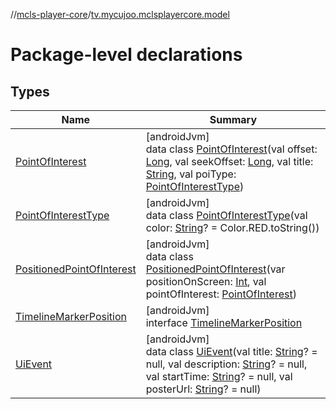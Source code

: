 //[mcls-player-core](../../index.md)/[tv.mycujoo.mclsplayercore.model](index.md)

# Package-level declarations

## Types

| Name | Summary |
|---|---|
| [PointOfInterest](-point-of-interest/index.md) | [androidJvm]<br>data class [PointOfInterest](-point-of-interest/index.md)(val offset: [Long](https://kotlinlang.org/api/latest/jvm/stdlib/kotlin/-long/index.html), val seekOffset: [Long](https://kotlinlang.org/api/latest/jvm/stdlib/kotlin/-long/index.html), val title: [String](https://kotlinlang.org/api/latest/jvm/stdlib/kotlin/-string/index.html), val poiType: [PointOfInterestType](-point-of-interest-type/index.md)) |
| [PointOfInterestType](-point-of-interest-type/index.md) | [androidJvm]<br>data class [PointOfInterestType](-point-of-interest-type/index.md)(val color: [String](https://kotlinlang.org/api/latest/jvm/stdlib/kotlin/-string/index.html)? = Color.RED.toString()) |
| [PositionedPointOfInterest](-positioned-point-of-interest/index.md) | [androidJvm]<br>data class [PositionedPointOfInterest](-positioned-point-of-interest/index.md)(var positionOnScreen: [Int](https://kotlinlang.org/api/latest/jvm/stdlib/kotlin/-int/index.html), val pointOfInterest: [PointOfInterest](-point-of-interest/index.md)) |
| [TimelineMarkerPosition](-timeline-marker-position/index.md) | [androidJvm]<br>interface [TimelineMarkerPosition](-timeline-marker-position/index.md) |
| [UiEvent](-ui-event/index.md) | [androidJvm]<br>data class [UiEvent](-ui-event/index.md)(val title: [String](https://kotlinlang.org/api/latest/jvm/stdlib/kotlin/-string/index.html)? = null, val description: [String](https://kotlinlang.org/api/latest/jvm/stdlib/kotlin/-string/index.html)? = null, val startTime: [String](https://kotlinlang.org/api/latest/jvm/stdlib/kotlin/-string/index.html)? = null, val posterUrl: [String](https://kotlinlang.org/api/latest/jvm/stdlib/kotlin/-string/index.html)? = null) |
